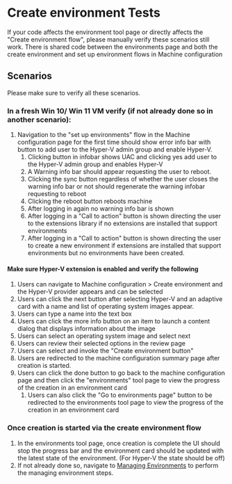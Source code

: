 # Create environment Tests
If your code affects the environment tool page or directly affects the "Create environment flow", please manually verify these scenarios still work.
There is shared code between the environments page and both the create environment and set up environment flows in Machine configuration

## Scenarios
Please make sure to verify all these scenarios.

### In a fresh Win 10/ Win 11 VM verify (if not already done so in another scenario):
1. Navigation to the "set up environments" flow in the Machine configuration page for the first time should show error info bar with button to add user to the Hyper-V admin group and enable Hyper-V.
    1. Clicking button in infobar shows UAC and clicking yes add user to the Hyper-V admin group and enables Hyper-V
    1. A Warning info bar should appear requesting the user to reboot.
    1. Clicking the sync button regardless of whether the user closes the warning info bar or not should regenerate the warning infobar requesting to reboot
    1. Clicking the reboot button reboots machine
    1. After logging in again no warning info bar is shown
    1. After logging in a "Call to action" button is shown directing the user to the extensions library if no extensions are installed that support environments
    1. After logging in a "Call to action" button is shown directing the user to create a new environment if extensions are installed that support environments but no environments have been created.

#### Make sure Hyper-V extension is enabled and verify the following
1. Users can navigate to Machine configuration > Create environment and the Hyper-V provider appears and can be selected
1. Users can click the next button after selecting Hyper-V and an adaptive card with a name and list of operating system images appear.
1. Users can type a name into the text box
1. Users can click the more info button on an item to launch a content dialog that displays information about the image
1. Users can select an operating system image and select next
1. Users can review their selected options in the review page
1. Users can select and invoke the "Create environment button"
1. Users are redirected to the machine configuration summary page after creation is started.
1. Users can click the done button to go back to the machine configuration page and then click the "environments" tool page to view the progress of the creation in an environment card
    1. Users can also click the "Go to environments page" button to be redirected to the environments tool page to view the progress of the creation in an environment card
### Once creation is started via the create environment flow
1. In the environments tool page, once creation is complete the UI should stop the progress bar and the environment card should be updated with the latest state of the environment. (For Hyper-V the state should be off)
1. If not already done so, navigate to [Managing Environments](tools/Environments/DevHome.Environments/TestingScenarios/ManageEnvironments.md) to perform the managing environment steps.


